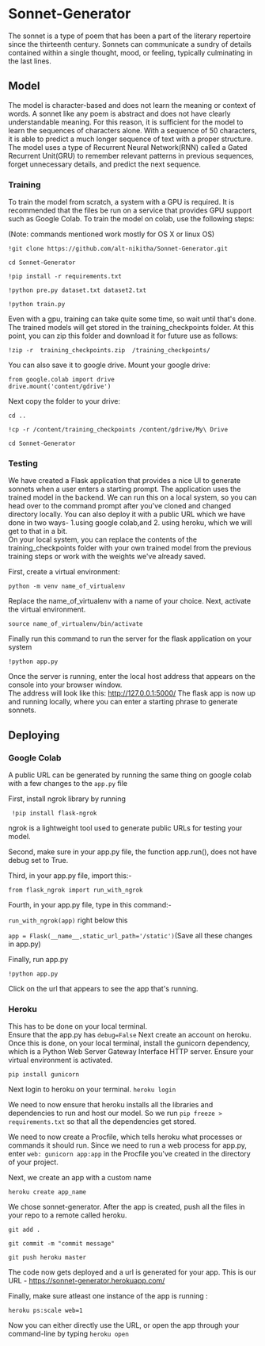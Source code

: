 # Sonnet-Generator

The sonnet is a type of poem that has been a part of the literary repertoire since the thirteenth century. 
Sonnets can communicate a sundry of details contained within a single thought, mood, or feeling, typically culminating in the last lines. 

## Model 
The model is character-based and does not learn the meaning or context of words. A sonnet like any poem is abstract and does not have clearly understandable meaning. For this reason, it is sufficient for the model to learn the sequences of characters alone. With a sequence of 50 characters, it is able to predict a much longer sequence of text with a proper structure. The model uses a type of Recurrent Neural Network(RNN) called a Gated Recurrent Unit(GRU) to remember relevant patterns in previous sequences, forget unnecessary details, and predict the next sequence. 

### Training

To train the model from scratch, a system with a GPU is required. It is recommended that the files be run on a service that provides GPU support such as Google Colab. To train the model on colab, use the following steps:

(Note: commands mentioned work mostly for OS X or linux OS)

` !git clone https://github.com/alt-nikitha/Sonnet-Generator.git ` 

` cd Sonnet-Generator ` 

` !pip install -r requirements.txt ` 

` !python pre.py dataset.txt dataset2.txt ` 

` !python train.py ` 

Even with a gpu, training can take quite some time, so wait until that's done.
The trained models will get stored in the training_checkpoints folder. At this point, you can zip this folder and download it for future use as follows:


` !zip -r  training_checkpoints.zip  /training_checkpoints/ `

You can also save it to google drive. Mount your google drive:
    
``` 
from google.colab import drive
drive.mount('content/gdrive') 
```

Next copy the folder to your drive:

` cd .. `

` !cp -r /content/training_checkpoints /content/gdrive/My\ Drive `

` cd Sonnet-Generator ` 

### Testing
We have created a Flask application that provides a nice UI to generate sonnets when a user enters a starting prompt. The application uses the trained model in the backend.
We can run this on a local system, so you can head over to the command prompt after you've cloned and changed directory locally. You can also deploy it with a public URL which we have done in two ways- 1.using google colab,and 2. using heroku, which we will get to that in a bit. <br>
On your local system, you can replace the contents of the training_checkpoints folder with your own trained model from the previous training steps or work with the weights we've already saved.

First, create a virtual environment:

`python -m venv name_of_virtualenv`

Replace the name_of_virtualenv with a name of your choice.
Next, activate the virtual environment.

` source name_of_virtualenv/bin/activate `

Finally run this command to run the server for the flask application on your system

` !python app.py `

Once the server is running, enter the local host address that appears on the console into your browser window. <br>
The address will look like this: http://127.0.0.1:5000/
The flask app is now up and running locally, where you can enter a starting phrase to generate sonnets.
    
## Deploying 

### Google Colab

A public URL can be generated by running the same thing on google colab with a few changes to the ` app.py ` file

First, install ngrok library by running

` !pip install flask-ngrok`

ngrok is a lightweight tool used to generate public URLs for testing your model.

Second, make sure in your app.py file, the function app.run(), does not have debug set to True.

Third, in your app.py file, import this:-

`from flask_ngrok import run_with_ngrok`

Fourth, in your app.py file, 
type in this command:- 

`run_with_ngrok(app)` right below this 

`app = Flask(__name__,static_url_path='/static')`(Save all these changes in app.py)

Finally, run app.py

`!python app.py`

Click on the url that appears to see the app that's running.

### Heroku
This has to be done on your local terminal. <br>
Ensure that the app.py has ` debug=False `
Next create an account on heroku. Once this is done, on your local terminal, install the gunicorn dependency, which is a Python Web Server Gateway Interface HTTP server. Ensure your virtual environment is activated.

` pip install gunicorn `

Next login to heroku on your terminal. 
` heroku login `

We need to now ensure that heroku installs all the libraries and dependencies to run and host our model. So we run ` pip freeze > requirements.txt ` so that all the dependencies get stored.

We need to now create a Procfile, which tells heroku what processes or commands it should run. Since we need to run a web process for app.py, enter ` web: gunicorn app:app ` in the Procfile you've created in the directory of your project.

Next, we create an app with a custom name

` heroku create app_name ` 

We chose sonnet-generator. After the app is created, push all the files in your repo to a remote called heroku.

` git add . `

` git commit -m "commit message" `

` git push heroku master `

The code now gets deployed and a url is generated for your app. This is our URL - https://sonnet-generator.herokuapp.com/

Finally, make sure atleast one instance of the app is running : <br>

` heroku ps:scale web=1 `

Now you can either directly use the URL, or open the app through your command-line by typing ` heroku open `





